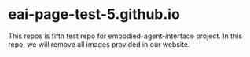# eai-page-test-5.github.io

This repos is fifth test repo for embodied-agent-interface project. In this repo, we will remove all images provided in our website.